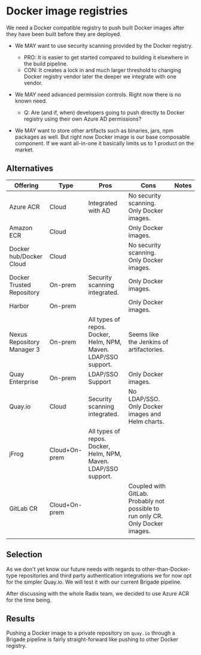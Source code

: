 # Docker image registries

We need a Docker compatible registry to push built Docker images after they have been built before they are deployed.

  * We MAY want to use security scanning provided by the Docker registry. 
    * PRO: It is easier to get started compared to building it elsewhere in the build pipeline.
    * CON: It creates a lock in and much larger threshold to changing Docker registry vendor later the deeper we integrate with one vendor.

  * We MAY need advanced permission controls. Right now there is no known need.
    * Q: Are (and if, when) developers going to push directly to Docker registry using their own Azure AD permissions?

  * We MAY want to store other artifacts such as binaries, jars, npm packages as well. But right now Docker image is our base composable component. If we want all-in-one it basically limits us to 1 product on the market.

## Alternatives

| Offering                    | Type           | Pros                                                             | Cons                                                                            | Notes  |
| ---                    | ---           | ---                                                             | ---                                                                            | ---  |
| Azure ACR                   | Cloud          | Integrated with AD                                               | No security scanning. Only Docker images.                                       |        |
| Amazon ECR                  | Cloud          |                                                                  | Only Docker images.                                                             |        |
| Docker hub/Docker Cloud     | Cloud          |                                                                  | No security scanning. Only Docker images.                                       |        |
| Docker Trusted Repository   | On-prem        | Security scanning integrated.                                    | Only Docker images.                                                             |        |
| Harbor                      | On-prem        |                                                                  | Only Docker images.                                                             |        |
| Nexus Repository Manager 3  | On-prem        | All types of repos. Docker, Helm, NPM, Maven. LDAP/SSO support.  | Seems like the Jenkins of artifactories.                                        |        |
| Quay Enterprise             | On-prem        | LDAP/SSO Support                                                 | Only Docker images.                                                             |        |
| Quay.io                     | Cloud          | Security scanning integrated.                                    | No LDAP/SSO. Only Docker images and Helm charts.                                |        |
| jFrog                       | Cloud+On-prem  | All types of repos. Docker, Helm, NPM, Maven. LDAP/SSO support.  |                                                                                 |        |
| GitLab CR                   | Cloud+On-prem  |                                                                  | Coupled with GitLab. Probably not possible to run only CR. Only Docker images.  |        |
|                             |                |                                                                  |                                                                                 |        |

## Selection

As we don't yet know our future needs with regards to other-than-Docker-type repositories and third party authentication integrations we for now opt for the simpler Quay.io. We will test it with our current Brigade pipeline.

After discussing with the whole Radix team, we decided to use Azure ACR for the time being.

## Results

Pushing a Docker image to a private repository on `quay.io` through a Brigade pipeline is fairly straight-forward like pushing to other Docker registry.
